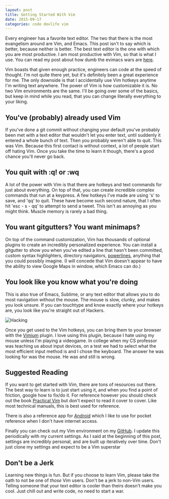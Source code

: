 ```yaml
---
layout: post
title: Getting Started With Vim 
date: 2015-09-17
categories: code devlife vim
---
```


Every engineer has a favorite text editor. The two that there is the most evangelism around are Vim, and Emacs. This post isn't to say which is better, because neither is better. The best text editor is the one with which you are most productive. I am most productive with Vim, so that is what I use. You can read my post about how dumb the evimacs wars are [here](http://ryanmcbri.de/not_code,/fun/2015/08/31/evimacs.html).

Vim boasts that given enough practice, engineers can code at the speed of thought. I'm not quite there yet, but it's definitely been a great experience for me. The only downside is that I accidentally use Vim hotkeys anytime I'm writing text anywhere. The power of Vim is how customizable it is. No two Vim environments are the same. I'll be going over some of the basics, but keep in mind while you read, that you can change literally everything to your liking.

## You've (probably) already used Vim
If you've done a git commit without changing your default you've probably been met with a text editor that wouldn't let you enter text, until suddenly it entered a whole bunch of text. Then you probably weren't able to quit. This was Vim. Because this first contact is without context, a lot of people start off hating Vim. Once you take the time to learn it though, there's a good chance you'll never go back.

## You quit with :q! or :wq
A lot of the power with Vim is that there are hotkeys and text commands for just about everything. On top of that, you can create incredible complex commands that run at a keypress. A few hotkeys I've made are using 's' to save, and 'qq' to quit. These have become such second nature, that I often hit 'esc - s - qq' to attempt to send a tweet. This isn't as annoying as you might think. Muscle memory is rarely a bad thing.

## You want gitgutters? You want minimaps?
On top of the command customization, Vim has thousands of optional plugins to create an incredibly personalized experience. You can install a gitgutter to show you when you've edited a line that hasn't been committed, custom syntax highlighters, directory navigators, [powerlines](https://github.com/bling/vim-airline), anything that you could possibly imagine. (I will concede that Vim doesn't appear to have the ability to view Google Maps in window, which Emacs can do.)

## You look like you know what you're doing
This is also true of Emacs, Sublime, or any text editor that allows you to do most navigation without the mouse. The mouse is slow, clunky, and makes you look unsure. If you can touchtype and know exactly where your hotkeys are, you look like you're straight out of Hackers.

![Hacking](https://media.giphy.com/media/rMS1sUPhv95f2/giphy.gif)

Once you get used to the Vim hotkeys, you can bring them to your browser with the [Vimium](https://en.wikipedia.org/wiki/Vimium) plugin. I love using this plugin, because I hate using my mouse unless I'm playing a videogame. In college when my CS professor was teaching us about input devices, on a test we had to select what the most efficient input method is and I chose the keyboard. The answer he was looking for was the mouse. He was and still is wrong.

## Suggested Reading
If you want to get started with Vim, there are tons of resources out there. The best way to learn is to just start using it, and when you find a point of friction, google how to fix/do it. For reference however you should check out the book [Practical Vim](http://www.amazon.com/exec/obidos/ASIN/1934356980/stichtingiccfhol) but don't expect to read it cover to cover. Like most technical manuals, this is best used for reference.

There is also a reference app for [Android](https://play.google.com/store/apps/details?id=com.llerrad.vimreference) which I like to use for pocket reference when I don't have internet access.

Finally you can check out my Vim environment on my [GitHub](https://github.com/Ryan-McBride/nvim-config). I update this periodically with my current settings. As I said at the beginning of this post, settings are incredibly personal, and are built up iteratively over time. Don't just clone my settings and expect to be a Vim superstar

## Don't be a Jerk
Learning new things is fun. But if you choose to learn Vim, please take the oath to not be one of *those* Vim users. Don't be a jerk to non-Vim users. Telling someone that your text editor is cooler than theirs doesn't make you cool. Just chill out and write code, no need to start a war.

